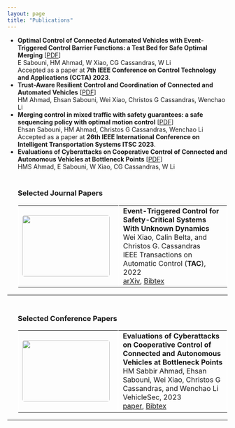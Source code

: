 ```yaml
---
layout: page
title: "Publications"
---
```


* **Optimal Control of Connected Automated Vehicles with Event-Triggered Control Barrier Functions: a Test Bed for Safe Optimal Merging** [<a href="https://arxiv.org/pdf/2306.01871.pdf" target="_blank">PDF</a>]
  <br> E Sabouni, HM Ahmad, W Xiao, CG Cassandras, W Li
  <br> Accepted as a paper at **7th IEEE Conference on Control Technology and Applications (CCTA) 2023**.
* **Trust-Aware Resilient Control and Coordination of Connected and Automated Vehicles** [<a href="https://arxiv.org/pdf/2305.16818.pdf" target="_blank">PDF</a>]
 <br> HM Ahmad, Ehsan Sabouni, Wei Xiao, Christos G Cassandras, Wenchao Li
* **Merging control in mixed traffic with safety guarantees: a safe sequencing policy with optimal motion control** [<a href="https://arxiv.org/pdf/2305.16725.pdf" target="_blank">PDF</a>]
<br> Ehsan Sabouni, HM Ahmad, Christos G Cassandras, Wenchao Li
  <br> Accepted as a paper at **26th IEEE International Conference on Intelligent Transportation Systems ITSC 2023**.
* **Evaluations of Cyberattacks on Cooperative Control of Connected and Autonomous Vehicles at Bottleneck Points** [<a href="https://www.ndss-symposium.org/wp-content/uploads/2023/02/vehiclesec2023-23082-paper.pdf" target="_blank">PDF</a>]
  <br> HMS Ahmad, E Sabouni, W Xiao, CG Cassandras, W Li

<!-- Journal papers. -->
<div class="item border-bottom">
 <ul>
 <h3 id="Journal"> <br> Selected Journal Papers </h3>
 <div class="container">
    <table style='border-width:1px;border-color:rgb(255,255,255);border-collapse:collapse' cellspacing='0' bordercolor='#888' border='1'>
          <tbody>
             <tr>
                <td style='width:300px;height:150px'> <a imageanchor='1' href='assets/Photos/event_TAC.gif'><img width='200' src='paper_figs/event_TAC.gif' height='140' border='0'  style='border-radius: 5px'/></a></td>
                <td style='width:1200px;height:89px;padding-left: 10px;'>
                   <b>Event-Triggered Control for Safety-Critical Systems With Unknown Dynamics
                   </b><br/> Wei Xiao, Calin Belta, and Christos G. Cassandras <br/>IEEE Transactions on Automatic Control (<b>TAC</b>), 2022 <br/> <a target='_blank' href='https://arxiv.org/abs/2103.15874'>arXiv</a>, <a href="javascript:toggle_visibility('xiao2022event')">Bibtex</a>
                   <pre id="xiao2022event" xml:space="preserve" style="display: none; font-size: 12px">
                  @article{xiao2022event,
                     title={Event-Triggered Control for Safety-Critical Systems With Unknown Dynamics},
                     author={Xiao, Wei and Belta, Calin and Cassandras, Christos G},
                     journal={IEEE Transactions on Automatic Control},
                     year={2022},
                     publisher={IEEE}
                   }
                   </pre>
                </td>
             </tr>
          </tbody>
    </table> 
 </ul>
 </div>            
</div>
<hr>
    
    
<!-- Conference papers. -->
<div class="item border-bottom">
 <ul>
 <h3 id="Conference"> <br> Selected Conference Papers</h3>
 <div class="container">
<table style='border-width:1px;border-color:rgb(255,255,255);border-collapse:collapse' cellspacing='0' bordercolor='#888' border='1'>
          <tbody>
             <tr>
                <td style='width:300px;height:150px'> <a imageanchor='1' href='assets/Photos/cyber.png'><img width='200' src='paper_figs/cyber.png' height='140' border='0'  style='border-radius: 5px'/></a></td>
                <td style='width:1200px;height:89px;padding-left: 10px;'>
                   <b>Evaluations of Cyberattacks on Cooperative Control of Connected and Autonomous Vehicles at Bottleneck Points
                   </b><br/> HM Sabbir Ahmad, Ehsan Sabouni, Wei Xiao, Christos G Cassandras, and Wenchao Li <br/>VehicleSec, 2023 <br/> <a target='_blank' href='https://www.ndss-symposium.org/wp-content/uploads/2023/02/vehiclesec2023-23082-paper.pdf'>paper</a>, <a href="javascript:toggle_visibility('ahmadevaluations')">Bibtex</a>
                   <pre id="ahmadevaluations" xml:space="preserve" style="display: none; font-size: 12px">
                   @INPROCEEDINGS{ahmadevaluations,
  title={Evaluations of Cyberattacks on Cooperative Control of Connected and Autonomous Vehicles at Bottleneck Points},
  author={Ahmad, HM Sabbir and Sabouni, Ehsan and Xiao, Wei and Cassandras, Christos G and Li, Wenchao}
booktitle={VehicleSec 2023},
year = {2023}
}
                   </pre>
                </td>
             </tr>
          </tbody>
    </table>
 </ul>
 </div>            
</div>
<hr>
